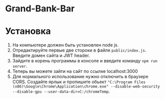 # Grand-Bank-Bar

# Установка
1) На компьютере должен быть установлен node js.
2) Отредактируйте первые две стороки в файле `public/index.js`. Введите домен сайта и JWT header.
3) Зайдите в корень программы в консоле и введите команду `npm run server`.
4) Теперь вы можете зайти на сайт по ссылке localhost:3000
5) Для нормального использование нужно отключить в браузере CORS. Создайте ярлык и пропишите обьект `"C:\Program Files (x86)\Google\Chrome\Application\chrome.exe" --disable-web-security --disable-gpu --user-data-dir=C:/chromeTemp`.
